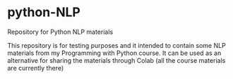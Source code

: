 # python-NLP
Repository for Python NLP materials

This repository is for testing purposes and it intended to contain some NLP materials from my Programming with Python course.
It can be used as an alternative for sharing the materials through Colab (all the course materials are currently there)
